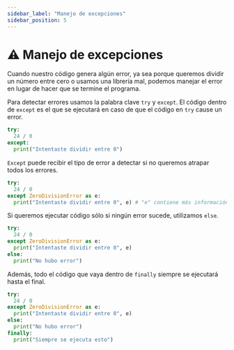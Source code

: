 ```yaml
---
sidebar_label: "Manejo de excepciones"
sidebar_position: 5
---
```


# ⚠️ Manejo de excepciones
Cuando nuestro código genera algún error, ya sea porque queremos dividir un número entre cero o usamos una librería mal, podemos manejar el error en lugar de hacer que se termine el programa.

Para detectar errores usamos la palabra clave `try` y `except`. El código dentro de `except` es el que se ejecutará en caso de que el código en `try` cause un error.

```python title="Ejemplo de manejo de excepciones"
try:
  24 / 0
except:
  print("Intentaste dividir entre 0")
```

`Except` puede recibir el tipo de error a detectar si no queremos atrapar todos los errores.

```python title="Ejemplo de manejo de excepciones con un tipo de error específico"
try:
  24 / 0
except ZeroDivisionError as e:
  print("Intentaste dividir entre 0", e) # "e" contiene más información del error
```

Si queremos ejecutar código sólo si ningún error sucede, utilizamos `else`.

```python title="Ejemplo de manejo de excepciones con else"
try:
  24 / 0
except ZeroDivisionError as e:
  print("Intentaste dividir entre 0", e)
else: 
  print("No hubo error")
```

Además, todo el código que vaya dentro de `finally` siempre se ejecutará hasta el final.

```python title="Ejemplo de manejo de excepciones con finally"
try:
  24 / 0
except ZeroDivisionError as e:
  print("Intentaste dividir entre 0", e)
else: 
  print("No hubo error")
finally:
  print("Siempre se ejecuta esto")
```
